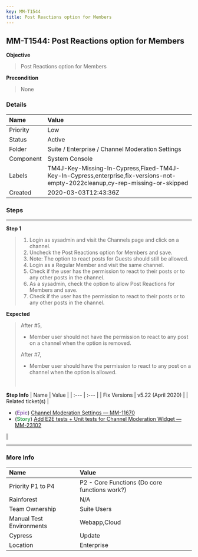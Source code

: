 ```yaml
---
key: MM-T1544
title: Post Reactions option for Members
---
```


## MM-T1544: Post Reactions option for Members

**Objective**

> <article>Post Reactions option for Members</article>

**Precondition**

> <article>None</article>

### Details

| Name      | Value                                                                                                                         |
| :-------- | :---------------------------------------------------------------------------------------------------------------------------- |
| Priority  | Low                                                                                                                           |
| Status    | Active                                                                                                                        |
| Folder    | Suite / Enterprise / Channel Moderation Settings                                                                              |
| Component | System Console                                                                                                                |
| Labels    | TM4J-Key-Missing-In-Cypress,Fixed-TM4J-Key-In-Cypress,enterprise,fix-versions-not-empty-2022cleanup,cy-rep-missing-or-skipped |
| Created   | 2020-03-03T12:43:36Z                                                                                                          |

### Steps

<hr/>

**Step 1**

> <article><ol><li>Login as sysadmin and visit the Channels page and click on a channel.</li><li>Uncheck the Post Reactions option for Members and save.</li><li>Note: The option to react posts for Guests should still be allowed.</li><li>Login as a Regular Member and visit the same channel.</li><li>Check if the user has the permission to react to their posts or to any other posts in the channel.</li><li>As a sysadmin, check the option to allow Post Reactions for Members and save.</li><li>Check if the user has the permission to react to their posts or to any other posts in the channel.</li></ol></article>

**Expected**

> <article>After #5,<br><ul><li>Member user should not have the permission to react to any post on a channel when the option is removed.</li></ul>After #7,<br><ul><li>Member user should have the permission to react to any post on a channel when the option is allowed.</li></ul><br></article>

**Step Info**
| Name | Value |
| :--- | :--- |
| Fix Versions | v5.22 (April 2020) |
| Related ticket(s) | <ul><li>(<strong><span style="color: rgb(147, 101, 184);">Epic</span></strong>) <a href="https://mattermost.atlassian.net/browse/MM-11670">Channel Moderation Settings — MM-11670</a></li><li>(<strong><span style="color: rgb(65, 168, 95);">Story</span></strong>) <a href="http://mmthttps%3A//mattermost.atlassian.net/browse/MM-23102">Add E2E tests + Unit tests for Channel Moderation Widget — MM-23102</a></li></ul> |

<hr/>

### More Info

| Name                     | Value                                         |
| :----------------------- | :-------------------------------------------- |
| Priority P1 to P4        | P2 - Core Functions (Do core functions work?) |
| Rainforest               | N/A                                           |
| Team Ownership           | Suite Users                                   |
| Manual Test Environments | Webapp,Cloud                                  |
| Cypress                  | Update                                        |
| Location                 | Enterprise                                    |
